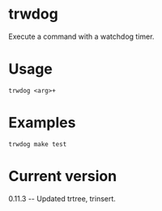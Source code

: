 # trwdog

Execute a command with a watchdog timer.

# Usage

    trwdog <arg>+

# Examples

    trwdog make test

# Current version

0.11.3 -- Updated trtree, trinsert.
